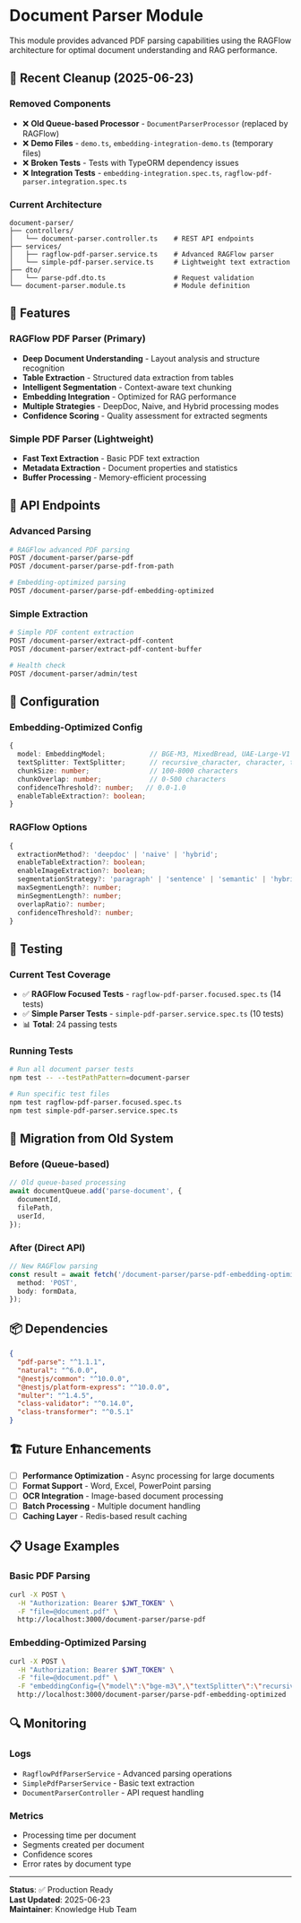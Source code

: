 # Document Parser Module

This module provides advanced PDF parsing capabilities using the RAGFlow architecture for optimal document understanding and RAG performance.

## 🧹 Recent Cleanup (2025-06-23)

### Removed Components

- ❌ **Old Queue-based Processor** - `DocumentParserProcessor` (replaced by RAGFlow)
- ❌ **Demo Files** - `demo.ts`, `embedding-integration-demo.ts` (temporary files)
- ❌ **Broken Tests** - Tests with TypeORM dependency issues
- ❌ **Integration Tests** - `embedding-integration.spec.ts`, `ragflow-pdf-parser.integration.spec.ts`

### Current Architecture

```
document-parser/
├── controllers/
│   └── document-parser.controller.ts    # REST API endpoints
├── services/
│   ├── ragflow-pdf-parser.service.ts    # Advanced RAGFlow parser
│   └── simple-pdf-parser.service.ts     # Lightweight text extraction
├── dto/
│   └── parse-pdf.dto.ts                 # Request validation
└── document-parser.module.ts            # Module definition
```

## 🚀 Features

### RAGFlow PDF Parser (Primary)

- **Deep Document Understanding** - Layout analysis and structure recognition
- **Table Extraction** - Structured data extraction from tables
- **Intelligent Segmentation** - Context-aware text chunking
- **Embedding Integration** - Optimized for RAG performance
- **Multiple Strategies** - DeepDoc, Naive, and Hybrid processing modes
- **Confidence Scoring** - Quality assessment for extracted segments

### Simple PDF Parser (Lightweight)

- **Fast Text Extraction** - Basic PDF text extraction
- **Metadata Extraction** - Document properties and statistics
- **Buffer Processing** - Memory-efficient processing

## 📡 API Endpoints

### Advanced Parsing

```bash
# RAGFlow advanced PDF parsing
POST /document-parser/parse-pdf
POST /document-parser/parse-pdf-from-path

# Embedding-optimized parsing
POST /document-parser/parse-pdf-embedding-optimized
```

### Simple Extraction

```bash
# Simple PDF content extraction
POST /document-parser/extract-pdf-content
POST /document-parser/extract-pdf-content-buffer

# Health check
POST /document-parser/admin/test
```

## 🔧 Configuration

### Embedding-Optimized Config

```typescript
{
  model: EmbeddingModel;           // BGE-M3, MixedBread, UAE-Large-V1
  textSplitter: TextSplitter;      // recursive_character, character, token, markdown, python_code
  chunkSize: number;               // 100-8000 characters
  chunkOverlap: number;            // 0-500 characters
  confidenceThreshold?: number;   // 0.0-1.0
  enableTableExtraction?: boolean;
}
```

### RAGFlow Options

```typescript
{
  extractionMethod?: 'deepdoc' | 'naive' | 'hybrid';
  enableTableExtraction?: boolean;
  enableImageExtraction?: boolean;
  segmentationStrategy?: 'paragraph' | 'sentence' | 'semantic' | 'hybrid';
  maxSegmentLength?: number;
  minSegmentLength?: number;
  overlapRatio?: number;
  confidenceThreshold?: number;
}
```

## 🧪 Testing

### Current Test Coverage

- ✅ **RAGFlow Focused Tests** - `ragflow-pdf-parser.focused.spec.ts` (14 tests)
- ✅ **Simple Parser Tests** - `simple-pdf-parser.service.spec.ts` (10 tests)
- 📊 **Total**: 24 passing tests

### Running Tests

```bash
# Run all document parser tests
npm test -- --testPathPattern=document-parser

# Run specific test files
npm test ragflow-pdf-parser.focused.spec.ts
npm test simple-pdf-parser.service.spec.ts
```

## 🔄 Migration from Old System

### Before (Queue-based)

```typescript
// Old queue-based processing
await documentQueue.add('parse-document', {
  documentId,
  filePath,
  userId,
});
```

### After (Direct API)

```typescript
// New RAGFlow parsing
const result = await fetch('/document-parser/parse-pdf-embedding-optimized', {
  method: 'POST',
  body: formData,
});
```

## 📦 Dependencies

```json
{
  "pdf-parse": "^1.1.1",
  "natural": "^6.0.0",
  "@nestjs/common": "^10.0.0",
  "@nestjs/platform-express": "^10.0.0",
  "multer": "^1.4.5",
  "class-validator": "^0.14.0",
  "class-transformer": "^0.5.1"
}
```

## 🏗️ Future Enhancements

- [ ] **Performance Optimization** - Async processing for large documents
- [ ] **Format Support** - Word, Excel, PowerPoint parsing
- [ ] **OCR Integration** - Image-based document processing
- [ ] **Batch Processing** - Multiple document handling
- [ ] **Caching Layer** - Redis-based result caching

## 📋 Usage Examples

### Basic PDF Parsing

```bash
curl -X POST \
  -H "Authorization: Bearer $JWT_TOKEN" \
  -F "file=@document.pdf" \
  http://localhost:3000/document-parser/parse-pdf
```

### Embedding-Optimized Parsing

```bash
curl -X POST \
  -H "Authorization: Bearer $JWT_TOKEN" \
  -F "file=@document.pdf" \
  -F "embeddingConfig={\"model\":\"bge-m3\",\"textSplitter\":\"recursive_character\",\"chunkSize\":1000,\"chunkOverlap\":100}" \
  http://localhost:3000/document-parser/parse-pdf-embedding-optimized
```

## 🔍 Monitoring

### Logs

- `RagflowPdfParserService` - Advanced parsing operations
- `SimplePdfParserService` - Basic text extraction
- `DocumentParserController` - API request handling

### Metrics

- Processing time per document
- Segments created per document
- Confidence scores
- Error rates by document type

---

**Status**: ✅ Production Ready  
**Last Updated**: 2025-06-23  
**Maintainer**: Knowledge Hub Team
